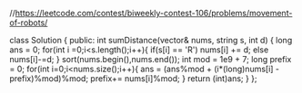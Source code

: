//https://leetcode.com/contest/biweekly-contest-106/problems/movement-of-robots/

class Solution {
public:
    int sumDistance(vector<int>& nums, string s, int d) {
        long ans = 0;
        for(int i =0;i<s.length();i++){
            if(s[i] == 'R')
                nums[i] += d;
            else
                nums[i]-=d;
        }
        sort(nums.begin(),nums.end());
        int mod = 1e9 + 7;
         long prefix = 0;
        for(int i=0;i<nums.size();i++){
            ans  = (ans%mod + (i*(long)nums[i] - prefix)%mod)%mod;
            prefix+= nums[i]%mod;
        }
        return (int)ans;
    }
};
